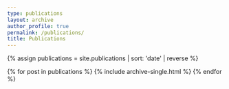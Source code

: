 ```yaml
---
type: publications
layout: archive
author_profile: true
permalink: /publications/
title: Publications
---
```


{% assign publications = site.publications | sort: 'date' | reverse  %}
<div>
{% for post in publications %}
  {% include archive-single.html %}
{% endfor %}
</div>